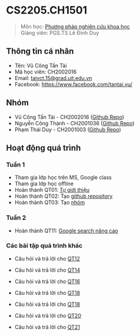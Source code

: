 # CS2205.CH1501

> Môn học: [Phương pháp nghiên cứu khoa học](https://classroom.google.com/u/1/c/MjU1MDMxNDMzMDk5)  
> Giảng viên: PGS.TS Lê Đình Duy

## Thông tin cá nhân

- Tên: Vũ Công Tấn Tài
- Mã học viên: CH2002016
- Email: taivct.15@grad.uit.edu.vn
- Facebook: https://www.facebook.com/tantai.vu/

## Nhóm

- Vũ Công Tấn Tài - CH2002016 ([Github Repo](https://github.com/tai-vu-hcmuit/CS2205.CH1501.PPNCKH))
- Nguyễn Công Thành - CH2001036 ([Github Repo](https://github.com/NCThanhNguyenPhoto/CS2205.CH1501))
- Phạm Thái Duy - CH2001003 ([Github Repo](https://github.com/duypt15uit/CS2205.CH1501))

## Hoạt động quá trình

### Tuần 1

- Tham gia lớp học trên MS, Google class
- Tham gia lớp học offline
- Hoàn thành QT01: [Tự giới thiệu](https://classroom.google.com/u/1/c/MjU1MDMxNDMzMDk5/m/Mjg3NzY4OTA3OTE1/details)
- Hoàn thành QT02: Tạo [github repository](https://github.com/tai-vu-hcmuit/CS2205.CH1501.PPNCKH)
- Hoàn thành QT03: Tạo [nhóm](https://classroom.google.com/u/1/c/MjU1MDMxNDMzMDk5/m/Mjg3NzY4OTA3OTU4/details)

### Tuần 2

- Hoàn thành QT11: [Google search nâng cao](https://classroom.google.com/u/2/c/MjU1MDMxNDMzMDk5/m/Mjk4NTY3NTk0MjA4/details)

### Các bài tập quá trình khác

- Câu hỏi và trả lời cho [QT12](https://github.com/tai-vu-hcmuit/CS2205.CH1501.PPNCKH/blob/master/QT/QT12.md)

- Câu hỏi và trả lời cho [QT14](https://github.com/tai-vu-hcmuit/CS2205.CH1501.PPNCKH/blob/master/QT/QT14_MindMap.jpg)

- Câu hỏi và trả lời cho [QT16](https://github.com/tai-vu-hcmuit/CS2205.CH1501.PPNCKH/blob/master/QT/QT16.md)

- Câu hỏi và trả lời cho [QT18](https://github.com/tai-vu-hcmuit/CS2205.CH1501.PPNCKH/blob/master/QT/QT18.md)

- Câu hỏi và trả lời cho [QT18](https://github.com/tai-vu-hcmuit/CS2205.CH1501.PPNCKH/blob/master/QT/QT19.md)

- Câu hỏi và trả lời cho [QT20](https://github.com/tai-vu-hcmuit/CS2205.CH1501.PPNCKH/blob/master/QT/QT20_critical_thinking.md)

- Câu hỏi và trả lời cho [QT21](https://github.com/tai-vu-hcmuit/CS2205.CH1501.PPNCKH/blob/master/QT/QT20_critical_thinking_obstacle.md)
